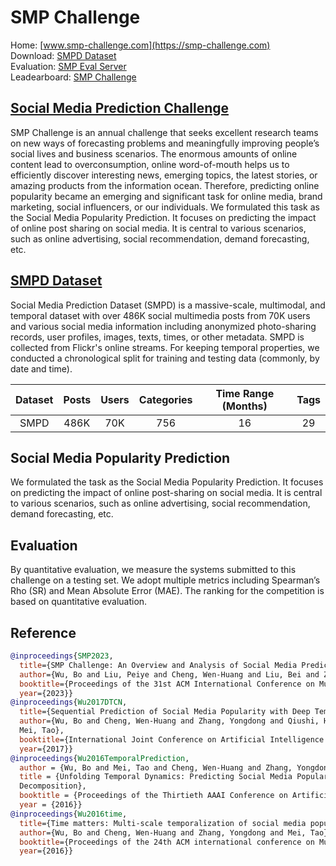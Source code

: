 # SMP Challenge

Home: [www.smp-challenge.com](https://smp-challenge.com)  
Download: [SMPD Dataset](https://smp-challenge.com/download.html)  
Evaluation: [SMP Eval Server](https://eval.ai/web/challenges/challenge-page/543/overview)  
Leadearboard: [SMP Challenge](https://smp-challenge.com/leaderboard.html)

## [Social Media Prediction Challenge](https://smp-challenge.com)
SMP Challenge is an annual challenge that seeks excellent research teams on new ways of forecasting problems and meaningfully improving people’s social lives and business scenarios. The enormous amounts of online content lead to overconsumption, online word-of-mouth helps us to efficiently discover interesting news, emerging topics, the latest stories, or amazing products from the information ocean. Therefore, predicting online popularity became an emerging and significant task for online media, brand marketing, social influencers, or our individuals. We formulated this task as the Social Media Popularity Prediction. It focuses on predicting the impact of online post sharing on social media. It is central to various scenarios, such as online advertising, social recommendation, demand forecasting, etc.


## [SMPD Dataset](https://smp-challenge.com/download.html)  
Social Media Prediction Dataset (SMPD) is a massive-scale, multimodal, and temporal dataset with over 486K social multimedia posts from 70K users and various social media information including anonymized photo-sharing records, user profiles, images, texts, times, or other metadata. SMPD is collected from Flickr's online streams. For keeping temporal properties, we conducted a chronological split for training and testing data (commonly, by date and time).

| Dataset | Posts |  Users |  Categories  |  Time Range (Months) | Tags |
| :----:  |    :----:   |    :----:   |    :----:   |    :----:   |    :----:   |
| SMPD  | 486K  | 70K | 756 | 16  | 29  | 250K  |

## Social Media Popularity Prediction
We formulated the task as the Social Media Popularity Prediction. It focuses on predicting the impact of online post-sharing on social media. It is central to various scenarios, such as online advertising, social recommendation, demand forecasting, etc.

## Evaluation
By quantitative evaluation, we measure the systems submitted to this challenge on a testing set. We adopt multiple metrics including Spearman’s Rho (SR) and Mean Absolute Error (MAE). The ranking for the competition is based on quantitative evaluation.

## Reference
```BibTeX
@inproceedings{SMP2023,
  title={SMP Challenge: An Overview and Analysis of Social Media Prediction Challenge},
  author={Wu, Bo and Liu, Peiye and Cheng, Wen-Huang and Liu, Bei and Zeng, Zhaoyang and Wang, Jia and Huang, Qiushi and Luo, Jiebo},
  booktitle={Proceedings of the 31st ACM International Conference on Multimedia},
  year={2023}}
@inproceedings{Wu2017DTCN,
  title={Sequential Prediction of Social Media Popularity with Deep Temporal  Context Networks},
  author={Wu, Bo and Cheng, Wen-Huang and Zhang, Yongdong and Qiushi, Huang and   Jintao, Li and
  Mei, Tao},
  booktitle={International Joint Conference on Artificial Intelligence (IJCAI)},
  year={2017}}
@inproceedings{Wu2016TemporalPrediction,
  author = {Wu, Bo and Mei, Tao and Cheng, Wen-Huang and Zhang, Yongdong},
  title = {Unfolding Temporal Dynamics: Predicting Social Media Popularity Using  Multi-scale Temporal
  Decomposition},
  booktitle = {Proceedings of the Thirtieth AAAI Conference on Artificial Intelligence (AAAI)}
  year = {2016}}
@inproceedings{Wu2016time,
  title={Time matters: Multi-scale temporalization of social media popularity},
  author={Wu, Bo and Cheng, Wen-Huang and Zhang, Yongdong and Mei, Tao},
  booktitle={Proceedings of the 24th ACM international conference on Multimedia},
  year={2016}}
```
